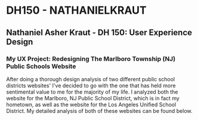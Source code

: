 # DH150 - NATHANIELKRAUT

## Nathaniel Asher Kraut - DH 150: User Experience Design

### My UX Project: Redesigning The Marlboro Township (NJ) Public Schools Website

After doing a thorough design analysis of two different public school districts websites' I've decided to go with the one that has held more sentimental value to me for the majority of my life. I analyzed both the website for the Marlboro, NJ Public School District, which is in fact my hometown, as well as the website for the Los Angeles Unified School District. My detailed analysis of both of these websites can be found below. 



